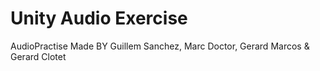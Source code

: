 # Unity Audio Exercise
 
AudioPractise Made BY Guillem Sanchez, Marc Doctor, Gerard Marcos & Gerard Clotet
